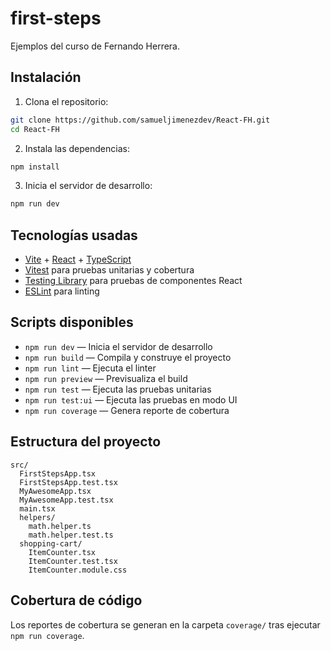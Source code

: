 # first-steps

Ejemplos del curso de Fernando Herrera.

## Instalación

1. Clona el repositorio:

  ```bash
  git clone https://github.com/samueljimenezdev/React-FH.git
  cd React-FH
  ```

2. Instala las dependencias:

  ```bash
  npm install
  ```

3. Inicia el servidor de desarrollo:

  ```bash
  npm run dev
  ```

## Tecnologías usadas

- [Vite](https://vitejs.dev/) + [React](https://react.dev/) + [TypeScript](https://www.typescriptlang.org/)
- [Vitest](https://vitest.dev/) para pruebas unitarias y cobertura
- [Testing Library](https://testing-library.com/docs/react-testing-library/intro/) para pruebas de componentes React
- [ESLint](https://eslint.org/) para linting

## Scripts disponibles

- `npm run dev` — Inicia el servidor de desarrollo
- `npm run build` — Compila y construye el proyecto
- `npm run lint` — Ejecuta el linter
- `npm run preview` — Previsualiza el build
- `npm run test` — Ejecuta las pruebas unitarias
- `npm run test:ui` — Ejecuta las pruebas en modo UI
- `npm run coverage` — Genera reporte de cobertura

## Estructura del proyecto

```
src/
  FirstStepsApp.tsx
  FirstStepsApp.test.tsx
  MyAwesomeApp.tsx
  MyAwesomeApp.test.tsx
  main.tsx
  helpers/
    math.helper.ts
    math.helper.test.ts
  shopping-cart/
    ItemCounter.tsx
    ItemCounter.test.tsx
    ItemCounter.module.css
```

## Cobertura de código

Los reportes de cobertura se generan en la carpeta `coverage/` tras ejecutar `npm run coverage`.

